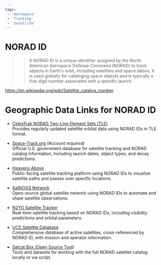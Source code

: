 ```yaml
---
tags:
 - 'Aerospace'
 - 'Tracking'
 - 'Satellite'
---
```


# NORAD ID

>> A NORAD ID is a unique identifier assigned by the North American Aerospace Defense Command (NORAD) to track objects in Earth's orbit, including satellites and space debris. It is used globally for cataloging space objects and is typically a five-digit number associated with a specific launch.

https://en.wikipedia.org/wiki/Satellite_catalog_number

# Geographic Data Links for NORAD ID

- [CelesTrak NORAD Two-Line Element Sets (TLE)](https://celestrak.org/NORAD/elements/)  
  Provides regularly updated satellite orbital data using NORAD IDs in TLE format.

- [Space-Track.org](https://www.space-track.org/) *(Account required)*  
  Official U.S. government database for satellite tracking and NORAD catalog information, including launch dates, object types, and decay predictions.

- [Heavens Above](https://heavens-above.com/)  
  Public-facing satellite tracking platform using NORAD IDs to visualize satellite paths and passes over specific locations.

- [SatNOGS Network](https://network.satnogs.org/)  
  Open-source global satellite network using NORAD IDs to automate and share satellite observations.

- [N2YO Satellite Tracker](https://www.n2yo.com/)  
  Real-time satellite tracking based on NORAD IDs, including visibility predictions and orbital parameters.

- [UCS Satellite Database](https://www.ucsusa.org/resources/satellite-database)  
  Comprehensive database of active satellites, cross-referenced by NORAD ID, with mission and operator information.

- [Satcat Box (Open Source Tool)](https://github.com/wmacevoy/satcat-box)  
  Tools and datasets for working with the full NORAD satellite catalog locally or via script.

